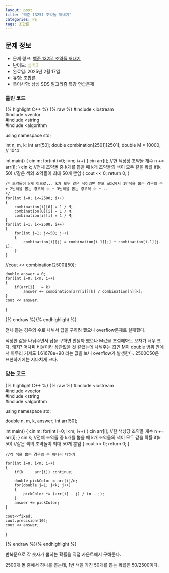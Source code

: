 ```yaml
---
layout: post
title: "백준 13251 조약돌 꺼내기"
categories: PS
tags: 조합론
---
```


## 문제 정보
- 문제 링크: [백준 13251 조약돌 꺼내기](https://www.acmicpc.net/problem/13251)
- 난이도: <span style="color:#B5C78A">실버3</span>
- 완료일: 2025년 2월 17일
- 유형: 조합론
- 특이사항: 삼성 SDS 알고리즘 특강 연습문제

### 틀린 코드

{% highlight C++ %} {% raw %}
#include <iostream	
#include <vector	
#include <string	
#include <algorithm	

using namespace std;

int n, m, k;
int arr[50];
double combination[2501][2501];
double M = 10000; // 10^4

int main()
{
	cin 		 m;
	for(int i=0; i<m; i++)
	{
		cin 		 arr[i]; //한 색상당 조약돌 개수
		n += arr[i];
	}
	cin 		 k; //전체 조약돌 중 k개를 뽑을 때 k개 조약돌의 색이 모두 같을 확률
	if(k 	 50) //같은 색의 조약돌이 최대 50개 뿐임 
	{
		cout << 0;
		return 0;
	}

	/* 조약돌이 k개 이므로... k가 모두 같은 색이려면 분모 nCk에서 1번색을 뽑는 경우의 수 + 2번색을 뽑는 경우의 수 + 3번색을 뽑는 경우의 수 + ... 
	*/
	for(int i=0; i<=2500; i++)
	{
		combination[i][0] = 1 / M;
		combination[0][i] = 1 / M;
		combination[i][i] = 1 / M;
	}
	for(int i=1; i<=2500; i++)
	{
		for(int j=1; j<=50; j++)
		{
			combination[i][j] = combination[i-1][j] + combination[i-1][j-1];
		}
	}

//cout << combination[2500][50];

	double answer = 0;
	for(int i=0; i<m; i++)
	{
		if(arr[i] 	= k)
			answer += combination[arr[i]][k] / combination[n][k];
	}
	cout << answer;
}

{% endraw %}{% endhighlight %}

전체 뽑는 경우의 수로 나눠서 답을 구하려 했으나 overflow문제로 실패했다.

적당한 값을 나눠주면서 답을 구하면 안될까 했으나 M값을 조절해봐도 오차가 너무 크다. 왜지? 어차피 비율이라 상관없을 것 같았는데 나눠주는 값인 M이 double 범위 안에서 아무리 커져도 1.61678e+90 라는 값을 보니 overflow가 발생한다. 2500C50은 표현하기에는 지나치게 크다.

### 맞는 코드

{% highlight C++ %} {% raw %}
#include <iostream	
#include <vector	
#include <string	
#include <algorithm	

using namespace std;

double n, m, k, answer;
int arr[50];

int main()
{
	cin 		 m;
	for(int i=0; i<m; i++)
	{
		cin 		 arr[i]; //한 색상당 조약돌 개수
		n += arr[i];
	}
	cin 		 k; //전체 조약돌 중 k개를 뽑을 때 k개 조약돌의 색이 모두 같을 확률
	if(k 	 50) //같은 색의 조약돌이 최대 50개 뿐임 
	{
		cout << 0;
		return 0;
	}

	//각 색을 뽑는 경우의 수 하나씩 더하기

	for(int i=0; i<m; i++)
	{
		if(k 	 arr[i]) continue;

		double pickColor = arr[i]/n;
		for(double j=1; j<k; j++)
		{
			pickColor *= (arr[i] - j) / (n - j);
		}
		answer += pickColor;
	}

	cout<<fixed;
	cout.precision(10);
	cout << answer;
}

{% endraw %}{% endhighlight %}

반복문으로 각 숫자가 뽑히는 확률을 직접 카운트해서 구해준다.

2500개 돌 중에서 하나를 뽑는데, 1번 색을 가진 50개를 뽑는 확률은 50/2500이다.
